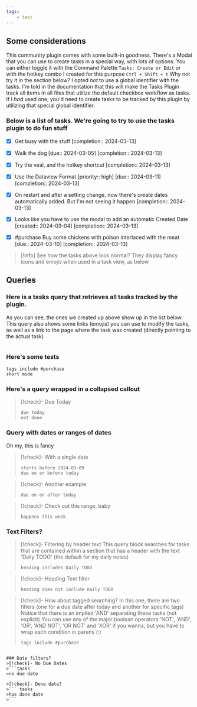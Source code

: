 ```yaml
---
tags:
    - test
---
```



## Some considerations
This community plugin comes with some built-in goodness.  There's a Modal that you can use to create tasks in a special way, with lots of options.  You can either toggle it with the Command Palette `Tasks: Create or Edit` or with the hotkey combo I created for this purpose `Ctrl + Shift + t`
Why not try it in the section below?
I opted _not_ to use a global identifier with the tasks.  I'm told in the documentation that this will make the Tasks Plugin track all items in all files that utilize the default checkbox workflow as tasks.  If I _had_ used one, you'd need to create tasks to be tracked by this plugin by utilizing that special global identifier.

### Below is a list of tasks.  We're going to try to use the tasks plugin to do fun stuff

- [x] Get busy with the stuff  [completion:: 2024-03-13]
- [x] Walk the dog  [due:: 2024-03-05]  [completion:: 2024-03-13]
- [x] Try the veal, and the hotkey shortcut  [completion:: 2024-03-13]
- [x] Use the Dataview Format  [priority:: high]  [due:: 2024-03-11]  [completion:: 2024-03-13]
- [x] On restart and after a setting change, now there's create dates automatically added.  But I'm not seeing it happen  [completion:: 2024-03-13]
- [x] Looks like you have to use the modal to add an automatic Created Date  [created:: 2024-03-04]  [completion:: 2024-03-13]
- [x] #purchase Buy some chickens with poison interlaced with the meat  [due:: 2024-03-10]  [completion:: 2024-03-13]



> [!info] 
> See how the tasks above look normal?  They display fancy icons and emojis when used in a task view, as below



## Queries
### Here is a tasks query that retrieves all tasks tracked by the plugin. 
As you can see, the ones we created up above show up in the list below.  This query also shows some links (emojis) you can use to modify the tasks, as well as a link to the page where the task was created (directly pointing to the actual task)

```tasks
```

### Here's some tests
```tasks
tags include #purchase 
short mode
```



### Here's a query wrapped in a collapsed callout
>[!check]- Due Today
>```tasks
>due today
>not done


### Query with dates or ranges of dates
Oh my, this is fancy
>[!check]- With a single date
>```tasks
>starts before 2024-03-09
>due on or before today

>[!check]- Another example
>```tasks
>due on or after today

>[!check]- Check out this range, baby
>```tasks
>happens this week

### Text Filters?
>[!check]- Filtering by header text
>This query block searches for tasks that are contained within a section that has a header with the text 'Daily TODO' (the default for my daily notes)
>```tasks
>heading includes Daily TODO

>[!check]- Heading Text filter
>```tasks
>heading does not include Daily TODO

>[!check]- How about tagged searching?
>In this one, there are two filters (one for a due date after today and another for specific tags)
>Notice that there is an implied 'AND' separating these tasks (not explicit)
>You can use any of the major boolean operators 'NOT', 'AND', 'OR', 'AND NOT', 'OR NOT' and 'XOR' if you wanna, but you have to wrap each condition in parens (:)
>
>```tasks
>tags include #purchase 

```

### Date filters?
>[!check]- No Due Dates
>```tasks
>no due date

>[!check]- Done date?
>``` tasks
>has done date
>```



